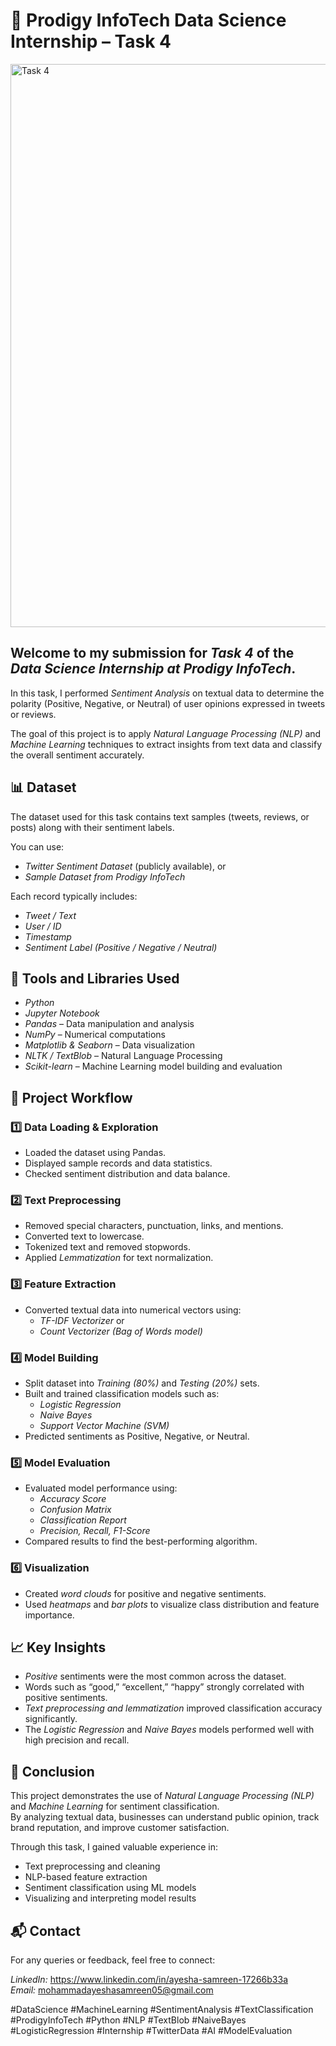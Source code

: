 # 🎯 Prodigy InfoTech Data Science Internship – Task 4

<img width="1624" height="901" alt="Task 4" src="https://github.com/user-attachments/assets/0306bc0c-3591-4288-af3a-60813e6c71c0" />

## Welcome to my submission for *Task 4* of the *Data Science Internship at Prodigy InfoTech*.

In this task, I performed *Sentiment Analysis* on textual data to determine the polarity (Positive, Negative, or Neutral) of user opinions expressed in tweets or reviews.  

The goal of this project is to apply *Natural Language Processing (NLP)* and *Machine Learning* techniques to extract insights from text data and classify the overall sentiment accurately.

## 📊 Dataset

The dataset used for this task contains text samples (tweets, reviews, or posts) along with their sentiment labels.

You can use:
- *Twitter Sentiment Dataset* (publicly available), or  
- *Sample Dataset from Prodigy InfoTech*

Each record typically includes:
- *Tweet / Text*
- *User / ID*
- *Timestamp*
- *Sentiment Label (Positive / Negative / Neutral)*

## 🧰 Tools and Libraries Used

- *Python*
- *Jupyter Notebook*
- *Pandas* – Data manipulation and analysis  
- *NumPy* – Numerical computations  
- *Matplotlib & Seaborn* – Data visualization  
- *NLTK / TextBlob* – Natural Language Processing  
- *Scikit-learn* – Machine Learning model building and evaluation  

## 🧠 Project Workflow

### 1️⃣ Data Loading & Exploration
- Loaded the dataset using Pandas.
- Displayed sample records and data statistics.
- Checked sentiment distribution and data balance.

### 2️⃣ Text Preprocessing
- Removed special characters, punctuation, links, and mentions.
- Converted text to lowercase.
- Tokenized text and removed stopwords.
- Applied *Lemmatization* for text normalization.

### 3️⃣ Feature Extraction
- Converted textual data into numerical vectors using:
  - *TF-IDF Vectorizer* or
  - *Count Vectorizer (Bag of Words model)*

### 4️⃣ Model Building
- Split dataset into *Training (80%)* and *Testing (20%)* sets.
- Built and trained classification models such as:
  - *Logistic Regression*
  - *Naive Bayes*
  - *Support Vector Machine (SVM)*
- Predicted sentiments as Positive, Negative, or Neutral.

### 5️⃣ Model Evaluation
- Evaluated model performance using:
  - *Accuracy Score*
  - *Confusion Matrix*
  - *Classification Report*
  - *Precision, Recall, F1-Score*
- Compared results to find the best-performing algorithm.

### 6️⃣ Visualization
- Created *word clouds* for positive and negative sentiments.
- Used *heatmaps* and *bar plots* to visualize class distribution and feature importance.

## 📈 Key Insights

- *Positive* sentiments were the most common across the dataset.  
- Words such as “good,” “excellent,” “happy” strongly correlated with positive sentiments.  
- *Text preprocessing and lemmatization* improved classification accuracy significantly.  
- The *Logistic Regression* and *Naive Bayes* models performed well with high precision and recall.  

## 🧾 Conclusion

This project demonstrates the use of *Natural Language Processing (NLP)* and *Machine Learning* for sentiment classification.  
By analyzing textual data, businesses can understand public opinion, track brand reputation, and improve customer satisfaction.

Through this task, I gained valuable experience in:
- Text preprocessing and cleaning  
- NLP-based feature extraction  
- Sentiment classification using ML models  
- Visualizing and interpreting model results  

## 📬 Contact

For any queries or feedback, feel free to connect:

*LinkedIn:* https://www.linkedin.com/in/ayesha-samreen-17266b33a  
*Email:* mohammadayeshasamreen05@gmail.com 


#DataScience #MachineLearning #SentimentAnalysis #TextClassification #ProdigyInfoTech #Python #NLP #TextBlob #NaiveBayes #LogisticRegression #Internship #TwitterData #AI #ModelEvaluation
